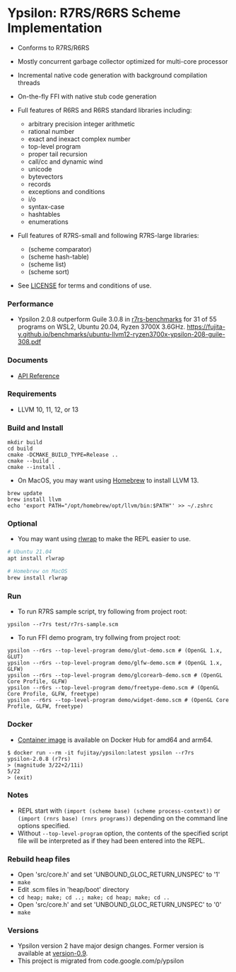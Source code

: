 # Ypsilon: R7RS/R6RS Scheme Implementation

* Conforms to R7RS/R6RS
* Mostly concurrent garbage collector optimized for multi-core processor
* Incremental native code generation with background compilation threads
* On-the-fly FFI with native stub code generation
* Full features of R6RS and R6RS standard libraries including:
  * arbitrary precision integer arithmetic
  * rational number
  * exact and inexact complex number
  * top-level program
  * proper tail recursion
  * call/cc and dynamic wind
  * unicode
  * bytevectors
  * records
  * exceptions and conditions
  * i/o
  * syntax-case
  * hashtables
  * enumerations
* Full features of R7RS-small and following R7RS-large libraries:
  *  (scheme comparator)
  *  (scheme hash-table)
  *  (scheme list)
  *  (scheme sort)

* See [LICENSE](https://github.com/fujita-y/ypsilon/blob/master/LICENSE) for terms and conditions of use.

### Performance

* Ypsilon 2.0.8 outperform Guile 3.0.8 in [r7rs-benchmarks](https://github.com/ecraven/r7rs-benchmarks) for 31 of 55 programs on WSL2, Ubuntu 20.04, Ryzen 3700X 3.6GHz. https://fujita-y.github.io/benchmarks/ubuntu-llvm12-ryzen3700x-ypsilon-208-guile-308.pdf

### Documents

* [API Reference](https://fujita-y.github.io/ypsilon-api/)

### Requirements

* LLVM 10, 11, 12, or 13

### Build and Install

```
mkdir build
cd build
cmake -DCMAKE_BUILD_TYPE=Release ..
cmake --build .
cmake --install .
```

- On MacOS, you may want using [Homebrew](https://brew.sh/) to install LLVM 13.
```
brew update
brew install llvm
echo 'export PATH="/opt/homebrew/opt/llvm/bin:$PATH"' >> ~/.zshrc
```

### Optional

* You may want using [rlwrap](https://github.com/hanslub42/rlwrap) to make the REPL easier to use.
```bash
# Ubuntu 21.04
apt install rlwrap
```
```bash
# Homebrew on MacOS
brew install rlwrap
```

### Run

* To run R7RS sample script, try following from project root:
```
ypsilon --r7rs test/r7rs-sample.scm
```

* To run FFI demo program, try follwing from project root:
```
ypsilon --r6rs --top-level-program demo/glut-demo.scm # (OpenGL 1.x, GLUT)
ypsilon --r6rs --top-level-program demo/glfw-demo.scm # (OpenGL 1.x, GLFW)
ypsilon --r6rs --top-level-program demo/glcorearb-demo.scm # (OpenGL Core Profile, GLFW)
ypsilon --r6rs --top-level-program demo/freetype-demo.scm # (OpenGL Core Profile, GLFW, freetype)
ypsilon --r6rs --top-level-program demo/widget-demo.scm # (OpenGL Core Profile, GLFW, freetype)
```

### Docker

* [Container image](https://hub.docker.com/r/fujitay/ypsilon) is available on Docker Hub for amd64 and arm64.
```
$ docker run --rm -it fujitay/ypsilon:latest ypsilon --r7rs
ypsilon-2.0.8 (r7rs)
> (magnitude 3/22+2/11i)
5/22
> (exit)
```

### Notes

* REPL start with ```(import (scheme base) (scheme process-context))``` or ```(import (rnrs base) (rnrs programs))``` depending on the command line options specified.
* Without ```--top-level-program``` option, the contents of the specified script file will be interpreted as if they had been entered into the REPL.

### Rebuild heap files

* Open 'src/core.h' and set 'UNBOUND_GLOC_RETURN_UNSPEC' to '1'
* ```make```
* Edit .scm files in 'heap/boot' directory
* ```cd heap; make; cd ..; make; cd heap; make; cd ..```
* Open 'src/core.h' and set 'UNBOUND_GLOC_RETURN_UNSPEC' to '0'
* ```make```

### Versions

* Ypsilon version 2 have major design changes. Former version is available at [version-0.9](https://github.com/fujita-y/ypsilon/tree/version-0.9).
* This project is migrated from code.google.com/p/ypsilon

